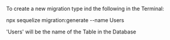 To create a new migration type ind the following in the Terminal:

npx sequelize migration:generate --name Users

'Users' will be the name of the Table in the Database